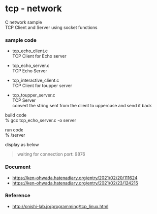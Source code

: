tcp - network
===============

C network sample <br/>
TCP Client and Server  using socket functions <br/>

### sample code
- tcp_echo_client.c <br/>
TCP Client for Echo server <br/>
- tcp_echo_server.c <br/>
TCP Echo Server <br/>

- tcp_interactive_client.c <br/>
TCP Client for toupper server <br/>
- tcp_toupper_server.c <br/>
TCP Server <br/>
 convert the string sent from the client to uppercase and send it back <br/>


build code  <br/>
% gcc tcp_echo_server.c -o server <br/>

run code <br/>
% /server   <br/>

display as below <br/>
> waiting for connection port: 9876   <br/>

### Document
- https://ken-ohwada.hatenadiary.org/entry/2021/02/20/111624
- https://ken-ohwada.hatenadiary.org/entry/2021/02/23/124215

### Reference <br/>
- http://onishi-lab.jp/programming/tcp_linux.html

